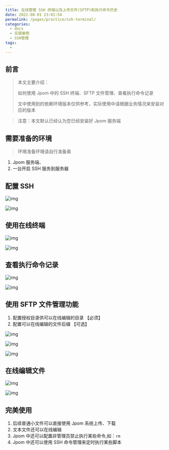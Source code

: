 ```yaml
---
title: 在线管理 SSH 终端以及上传文件(SFTP)和执行命令历史
date: 2022-08-01 23:01:54
permalink: /pages/practice/ssh-terminal/
categories:
  - docs
  - 实践案例
  - SSH管理
tags:
  - 
---
```




## 前言


> 本文主要介绍：
>
> 如何使用 Jpom 中的 SSH 终端、SFTP 文件管理、查看执行命令记录
>
> 文中使用到的依赖环境版本仅供参考，实际使用中请根据业务情况来安装对应的版本

> 注意：本文默认已经认为您已经安装好 Jpom 服务端

## 需要准备的环境

> 环境准备环境请自行准备奥

1. Jpom 服务端、
2. 一台开启 SSH 服务到服务器

## 配置 SSH

![img](/images/tutorial/ssh-terminal/img.png)

![img](/images/tutorial/ssh-terminal/img_1.png)

## 使用在线终端

![img](/images/tutorial/ssh-terminal/img_2.png)

![img](/images/tutorial/ssh-terminal/img_3.png)

## 查看执行命令记录

![img](/images/tutorial/ssh-terminal/img_4.png)

![img](/images/tutorial/ssh-terminal/img_5.png)

## 使用 SFTP 文件管理功能

1. 配置授权目录供可以在线编辑的目录 【必须】
2. 配置可以在线编辑的文件后缀 【可选】


![img](/images/tutorial/ssh-terminal/img_6.png)

![img](/images/tutorial/ssh-terminal/img_7.png)

![img](/images/tutorial/ssh-terminal/img_8.png)

## 在线编辑文件

![img](/images/tutorial/ssh-terminal/img_9.png)

![img](/images/tutorial/ssh-terminal/img_10.png)

## 完美使用

1. 后续普通小文件可以直接使用 Jpom 系统上传、下载
2. 文本文件还可以在线编辑
3. Jpom 中还可以配置非管理员禁止执行某些命令,如：`rm`
4. Jpom 中还可以使用 SSH 命令管理来定时执行某些脚本